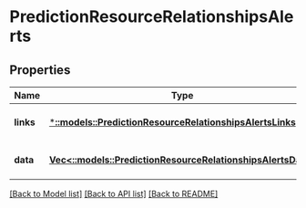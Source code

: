 # PredictionResourceRelationshipsAlerts

## Properties
Name | Type | Description | Notes
------------ | ------------- | ------------- | -------------
**links** | [***::models::PredictionResourceRelationshipsAlertsLinks**](PredictionResource_relationships_alerts_links.md) |  | [optional] [default to null]
**data** | [**Vec<::models::PredictionResourceRelationshipsAlertsData>**](PredictionResource_relationships_alerts_data.md) |  | [optional] [default to null]

[[Back to Model list]](../README.md#documentation-for-models) [[Back to API list]](../README.md#documentation-for-api-endpoints) [[Back to README]](../README.md)


